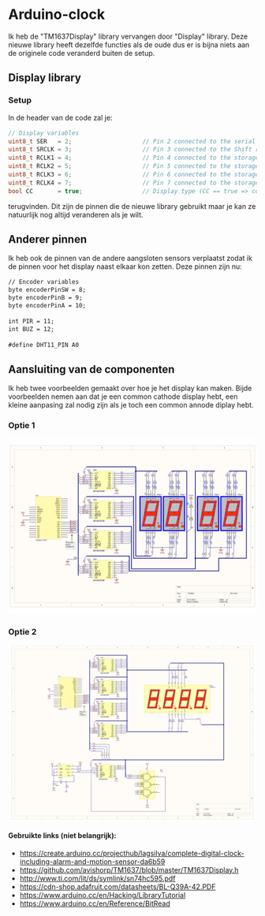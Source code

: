 # Arduino-clock
Ik heb de "TM1637Display" library vervangen door "Display" library. Deze nieuwe library heeft dezelfde functies als de oude dus er is bijna niets aan de originele code veranderd buiten de setup.

## Display library
### Setup
In de header van de code zal je:
```c++
// Display variables
uint8_t SER   = 2;                    // Pin 2 connected to the serial pins of all four shift registers
uint8_t SRCLK = 3;                    // Pin 3 connected to the Shift register clock pins of all four shift registers
uint8_t RCLK1 = 4;                    // Pin 4 connected to the storage clock of the shift register controlling the left most display
uint8_t RCLK2 = 5;                    // Pin 5 connected to the storage clock of the shift register controlling the second from the left display
uint8_t RCLK3 = 6;                    // Pin 6 connected to the storage clock of the shift register controlling the third from the left display
uint8_t RCLK4 = 7;                    // Pin 7 connected to the storage clock of the shift register controlling the fourth from the left display
bool CC       = true;                 // Display type (CC == true => common cathode; CC == false => common anode)
```
terugvinden. Dit zijn de pinnen die de nieuwe library gebruikt maar je kan ze natuurlijk nog altijd veranderen als je wilt.

## Anderer pinnen
Ik heb ook de pinnen van de andere aangsloten sensors verplaatst zodat ik de pinnen voor het display naast elkaar kon zetten. Deze pinnen zijn nu:
```
// Encoder variables
byte encoderPinSW = 8;
byte encoderPinB = 9;
byte encoderPinA = 10;

int PIR = 11;
int BUZ = 12;

#define DHT11_PIN A0
```

## Aansluiting van de componenten
Ik heb twee voorbeelden gemaakt over hoe je het display kan maken. Bijde voorbeelden nemen aan dat je een common cathode display hebt, een kleine aanpasing zal nodig zijn als je toch een common annode diplay hebt.

### Optie 1
![Option 1](Files/Option1.jpeg)

### Optie 2
![Option 2](Files/Option2.jpeg)

#### Gebruikte links (niet belangrijk):
* https://create.arduino.cc/projecthub/lagsilva/complete-digital-clock-including-alarm-and-motion-sensor-da6b59
* https://github.com/avishorp/TM1637/blob/master/TM1637Display.h
* http://www.ti.com/lit/ds/symlink/sn74hc595.pdf
* https://cdn-shop.adafruit.com/datasheets/BL-Q39A-42.PDF
* https://www.arduino.cc/en/Hacking/LibraryTutorial
* https://www.arduino.cc/en/Reference/BitRead
